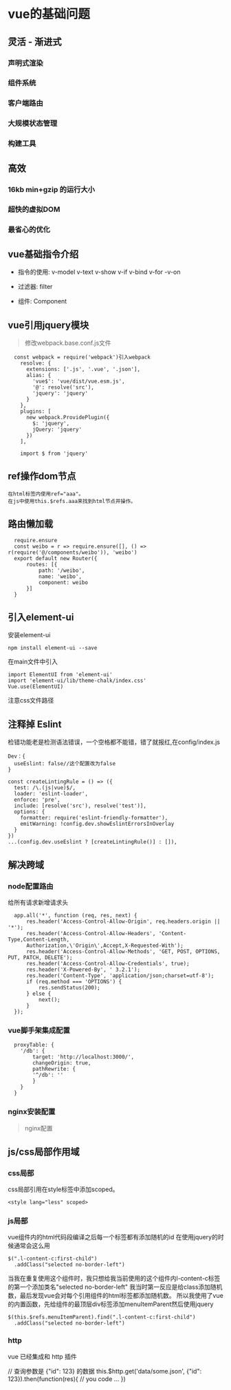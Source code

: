 # vue的基础问题

## 灵活 - 渐进式

### 声明式渲染

### 组件系统

### 客户端路由

### 大规模状态管理

### 构建工具

## 高效

### 16kb min+gzip 的运行大小

### 超快的虚拟DOM

### 最省心的优化

## vue基础指令介绍

- 指令的使用: v-model v-text v-show v-if v-bind v-for -v-on

- 过滤器: filter

- 组件: Component

## vue引用jquery模块

  > 修改webpack.base.conf.js文件

  ```
    const webpack = require('webpack')引入webpack
      resolve: {
        extensions: ['.js', '.vue', '.json'],
        alias: {
          'vue$': 'vue/dist/vue.esm.js',
          '@': resolve('src'),
          'jquery': 'jquery'
        }
      },
      plugins: [
        new webpack.ProvidePlugin({
          $: 'jquery',
          jQuery: 'jquery'
        })
      ],

      import $ from 'jquery'
  ```

## ref操作dom节点

    在html标签内使用ref="aaa"。
    在js中使用this.$refs.aaa来找到html节点并操作。
    
## 路由懒加载

  ```
    require.ensure
    const weibo = r => require.ensure([], () => r(require('@/components/weibo')), 'weibo')
    export default new Router({
        routes: [{
            path: '/weibo',
            name: 'weibo',
            component: weibo
        }]
    }
  ```  

## 引入element-ui

  安装element-ui

    npm install element-ui --save 

  在main文件中引入

    import ElementUI from 'element-ui'
    import 'element-ui/lib/theme-chalk/index.css'
    Vue.use(ElementUI)

  注意css文件路径  

## 注释掉 Eslint  

  检错功能老是检测语法错误，一个空格都不能错，错了就报红,在config/index.js

    Dev：{
      useEslint: false//这个配置改为false
    } 

    const createLintingRule = () => ({
      test: /\.(js|vue)$/,
      loader: 'eslint-loader',
      enforce: 'pre',
      include: [resolve('src'), resolve('test')],
      options: {
        formatter: require('eslint-friendly-formatter'),
        emitWarning: !config.dev.showEslintErrorsInOverlay
      }
    })
    ...(config.dev.useEslint ? [createLintingRule()] : []),
 

## 解决跨域

### node配置路由
  
  给所有请求新增请求头

  ```
    app.all('*', function (req, res, next) {
        res.header('Access-Control-Allow-Origin', req.headers.origin || '*');
        res.header('Access-Control-Allow-Headers', 'Content-Type,Content-Length,
        Authorization,\'Origin\',Accept,X-Requested-With');
        res.header('Access-Control-Allow-Methods', 'GET, POST, OPTIONS, PUT, PATCH, DELETE');
        res.header('Access-Control-Allow-Credentials', true);
        res.header('X-Powered-By', ' 3.2.1');
        res.header('Content-Type', 'application/json;charset=utf-8');
        if (req.method === 'OPTIONS') {
            res.sendStatus(200);
        } else {
            next();
        }
    });
  ```

### vue脚手架集成配置

  ```
    proxyTable: {
      '/db': {
          target: 'http://localhost:3000/',
          changeOrigin: true,
          pathRewrite: {
          '^/db': ''
          }
      }
    }
  ```

### nginx安装配置
  
  > nginx配置


## js/css局部作用域

### css局部

  css局部引用在style标签中添加scoped。 
  
    <style lang="less" scoped>

### js局部

  vue组件内的html代码段编译之后每一个标签都有添加随机的id
  在使用jquery的时候通常会这么用

    $(".l-content-c:first-child")
      .addClass("selected no-border-left")

  当我在重复使用这个组件时，我只想给我当前使用的这个组件内l-content-c标签的第一个添加类名"selected no-border-left"
  我当时第一反应是给class添加随机数，最后发现vue会对每个引用组件的html标签都添加随机数。
  所以我使用了vue的内置函数，先给组件的最顶层div标签添加menuItemParent然后使用jquery

    $(this.$refs.menuItemParent).find(".l-content-c:first-child")
      .addClass("selected no-border-left")

### http

vue 已经集成和 http 插件

  // 查询参数是 {"id": 123} 的数据
  this.$http.get('data/some.json', {"id": 123}).then(function(res){
    // you code ...
  })      